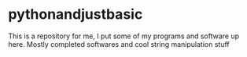 # pythonandjustbasic
This is a repository for me, I put some of my programs and software up here. Mostly completed softwares and cool string manipulation stuff
